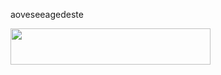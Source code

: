 aoveseeagedeste

<p align="left"><a href="https://heroku.com/deploy?template=https://github.com/JMTHON-AR/roz"> <img src="https://img.shields.io/badge/Deploy%20To%20Heroku-purple?style=for-the-badge&logo=heroku" width="320" height="58.45"/></a></p>
